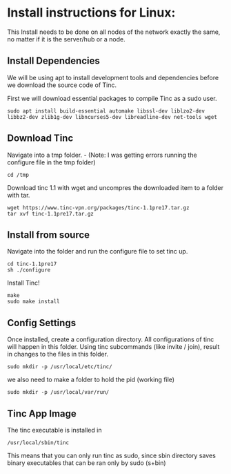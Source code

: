 # Install instructions for Linux:

This Install needs to be done on all nodes of the network exactly the same, no matter if it is the server/hub or a node.
## Install Dependencies

We will be using apt to install development tools and dependencies before we download the source code of Tinc. 

First we will download essential packages to compile Tinc as a sudo user.

```shell 
sudo apt install build-essential automake libssl-dev liblzo2-dev libbz2-dev zlib1g-dev libncurses5-dev libreadline-dev net-tools wget
```

## Download Tinc

Navigate into a tmp folder. - (Note: I was getting errors running the configure file in the tmp folder)

```shell
cd /tmp
```

Download tinc 1.1 with wget and uncompres the downloaded item to a folder with tar.

``` shell
wget https://www.tinc-vpn.org/packages/tinc-1.1pre17.tar.gz 
tar xvf tinc-1.1pre17.tar.gz
```

## Install from source

Navigate into the folder and run  the configure file to set tinc up.

``` shell
cd tinc-1.1pre17 
sh ./configure 
```

Install Tinc!

```shell
make 
sudo make install
```

## Config Settings

Once installed, create a configuration directory. All configurations of tinc will happen in this folder. Using tinc subcommands (like invite / join), result in changes to the files in this folder.

```shell
sudo mkdir -p /usr/local/etc/tinc/
```


we also need to make a folder to hold the pid (working file)
``` shell 
sudo mkdir -p /usr/local/var/run/
```

## Tinc App Image

The tinc executable is installed in 

`/usr/local/sbin/tinc `

This means that you can only run tinc as sudo, since sbin directory saves binary executables that can be ran only by sudo (s+bin)


